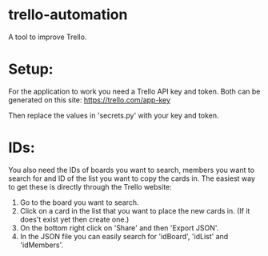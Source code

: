 # trello-automation
A tool to improve Trello.

# Setup:
For the application to work you need a Trello API key and token. Both can be generated on this site:
https://trello.com/app-key

Then replace the values in 'secrets.py' with your key and token.

# IDs:
You also need the IDs of boards you want to search, members you want to search for and ID of the list you want to copy the cards in.
The easiest way to get these is directly through the Trello website:
1. Go to the board you want to search.
2. Click on a card in the list that you want to place the new cards in. (If it does't exist yet then create one.)
3. On the bottom right click on 'Share' and then 'Export JSON'.
4. In the JSON file you can easily search for 'idBoard', 'idList' and 'idMembers'.
